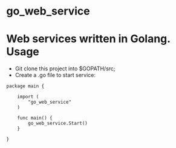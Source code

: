 go_web_service
===========
Web services written in Golang.
Usage
==========
* Git clone this project into $GOPATH/src;
* Create a .go file to start service:
```
package main {
	
	import (
		"go_web_service"
	)
	
	func main() {
		go_web_service.Start()
	}
		
}
```